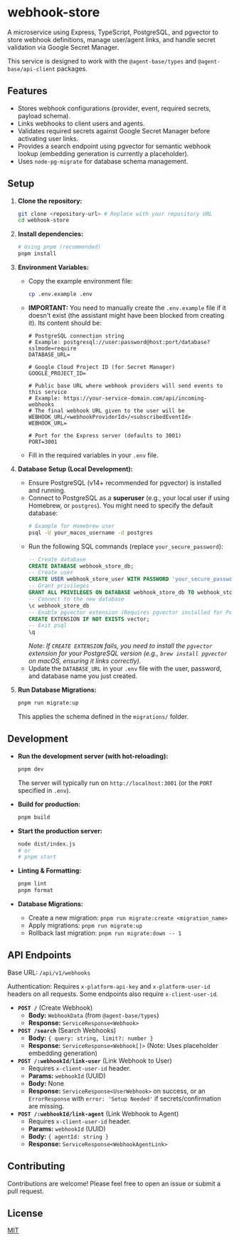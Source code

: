 # webhook-store

A microservice using Express, TypeScript, PostgreSQL, and pgvector to store webhook definitions, manage user/agent links, and handle secret validation via Google Secret Manager.

This service is designed to work with the `@agent-base/types` and `@agent-base/api-client` packages.

## Features

*   Stores webhook configurations (provider, event, required secrets, payload schema).
*   Links webhooks to client users and agents.
*   Validates required secrets against Google Secret Manager before activating user links.
*   Provides a search endpoint using pgvector for semantic webhook lookup (embedding generation is currently a placeholder).
*   Uses `node-pg-migrate` for database schema management.

## Setup

1.  **Clone the repository:**
    ```bash
    git clone <repository-url> # Replace with your repository URL
    cd webhook-store
    ```

2.  **Install dependencies:**
    ```bash
    # Using pnpm (recommended)
    pnpm install
    ```

3.  **Environment Variables:**
    *   Copy the example environment file:
        ```bash
        cp .env.example .env
        ```
    *   **IMPORTANT:** You need to manually create the `.env.example` file if it doesn't exist (the assistant might have been blocked from creating it). Its content should be:
        ```dotenv
        # PostgreSQL connection string
        # Example: postgresql://user:password@host:port/database?sslmode=require
        DATABASE_URL=

        # Google Cloud Project ID (for Secret Manager)
        GOOGLE_PROJECT_ID=

        # Public base URL where webhook providers will send events to this service
        # Example: https://your-service-domain.com/api/incoming-webhooks
        # The final webhook URL given to the user will be WEBHOOK_URL/<webhookProviderId>/<subscribedEventId>
        WEBHOOK_URL=

        # Port for the Express server (defaults to 3001)
        PORT=3001
        ```
    *   Fill in the required variables in your `.env` file.

4.  **Database Setup (Local Development):**
    *   Ensure PostgreSQL (v14+ recommended for pgvector) is installed and running.
    *   Connect to PostgreSQL as a **superuser** (e.g., your local user if using Homebrew, or `postgres`). You might need to specify the default database:
        ```bash
        # Example for Homebrew user
        psql -U your_macos_username -d postgres 
        ```
    *   Run the following SQL commands (replace `your_secure_password`): 
        ```sql
        -- Create database
        CREATE DATABASE webhook_store_db;
        -- Create user
        CREATE USER webhook_store_user WITH PASSWORD 'your_secure_password';
        -- Grant privileges
        GRANT ALL PRIVILEGES ON DATABASE webhook_store_db TO webhook_store_user;
        -- Connect to the new database
        \c webhook_store_db
        -- Enable pgvector extension (Requires pgvector installed for PostgreSQL)
        CREATE EXTENSION IF NOT EXISTS vector;
        -- Exit psql
        \q
        ```
        *Note: If `CREATE EXTENSION` fails, you need to install the `pgvector` extension for your PostgreSQL version (e.g., `brew install pgvector` on macOS, ensuring it links correctly).* 
    *   Update the `DATABASE_URL` in your `.env` file with the user, password, and database name you just created.

5.  **Run Database Migrations:**
    ```bash
    pnpm run migrate:up
    ```
    This applies the schema defined in the `migrations/` folder.

## Development

*   **Run the development server (with hot-reloading):**
    ```bash
    pnpm dev
    ```
    The server will typically run on `http://localhost:3001` (or the `PORT` specified in `.env`).

*   **Build for production:**
    ```bash
    pnpm build
    ```

*   **Start the production server:**
    ```bash
    node dist/index.js 
    # or 
    # pnpm start 
    ```

*   **Linting & Formatting:**
    ```bash
    pnpm lint
    pnpm format
    ```

*   **Database Migrations:**
    *   Create a new migration: `pnpm run migrate:create <migration_name>`
    *   Apply migrations: `pnpm run migrate:up`
    *   Rollback last migration: `pnpm run migrate:down -- 1`

## API Endpoints

Base URL: `/api/v1/webhooks`

Authentication: Requires `x-platform-api-key` and `x-platform-user-id` headers on all requests. Some endpoints also require `x-client-user-id`.

*   **`POST /`** (Create Webhook)
    *   **Body:** `WebhookData` (from `@agent-base/types`)
    *   **Response:** `ServiceResponse<Webhook>`
*   **`POST /search`** (Search Webhooks)
    *   **Body:** `{ query: string, limit?: number }`
    *   **Response:** `ServiceResponse<Webhook[]>` (Note: Uses placeholder embedding generation)
*   **`POST /:webhookId/link-user`** (Link Webhook to User)
    *   Requires `x-client-user-id` header.
    *   **Params:** `webhookId` (UUID)
    *   **Body:** None
    *   **Response:** `ServiceResponse<UserWebhook>` on success, or an `ErrorResponse` with `error: 'Setup Needed'` if secrets/confirmation are missing.
*   **`POST /:webhookId/link-agent`** (Link Webhook to Agent)
    *   Requires `x-client-user-id` header.
    *   **Params:** `webhookId` (UUID)
    *   **Body:** `{ agentId: string }`
    *   **Response:** `ServiceResponse<WebhookAgentLink>`

## Contributing

Contributions are welcome! Please feel free to open an issue or submit a pull request.

## License

[MIT](LICENSE)